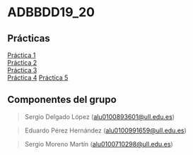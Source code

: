 # ADBBDD19_20
## Prácticas
[Práctica 1](https://github.com/alu0100893601-Sergio/ADBBDD19_20/tree/master/Prac1)  
[Práctica 2](https://github.com/alu0100893601-Sergio/ADBBDD19_20/tree/master/Prac2)  
[Práctica 3](https://github.com/alu0100893601-Sergio/ADBBDD19_20/tree/master/Prac3)  
[Práctica 4](https://github.com/alu0100893601-Sergio/ADBBDD19_20/tree/master/Prac4)
[Práctica 5](https://github.com/alu0100893601-Sergio/ADBBDD19_20/tree/master/Prac5)  


## Componentes del grupo

> Sergio Delgado López (alu0100893601@ull.edu.es)

> Eduardo Pérez Hernández (alu0100991659@ull.edu.es)

> Sergio Moreno Martín (alu0100710298@ull.edu.es)
